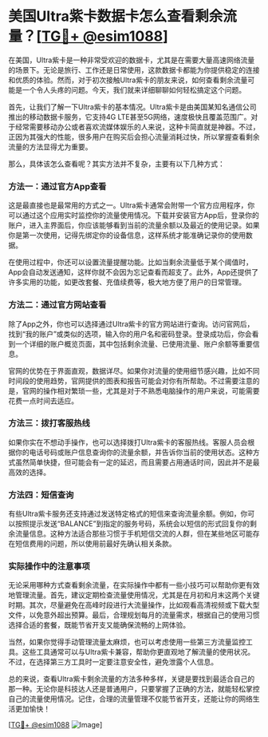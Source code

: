 # 美国Ultra紫卡数据卡怎么查看剩余流量？[[TG💪+ @esim1088](https://t.me/s/esim1088)]

在美国，Ultra紫卡是一种非常受欢迎的数据卡，尤其是在需要大量高速网络流量的场景下。无论是旅行、工作还是日常使用，这款数据卡都能为你提供稳定的连接和优质的体验。然而，对于初次接触Ultra紫卡的朋友来说，如何查看剩余流量可能是一个令人头疼的问题。今天，我们就来详细聊聊如何轻松搞定这个问题。

首先，让我们了解一下Ultra紫卡的基本情况。Ultra紫卡是由美国某知名通信公司推出的移动数据卡服务，它支持4G LTE甚至5G网络，速度极快且覆盖范围广。对于经常需要移动办公或者喜欢流媒体娱乐的人来说，这种卡简直就是神器。不过，正因为其强大的性能，很多用户在购买后会担心流量消耗过快，所以掌握查看剩余流量的方法显得尤为重要。

那么，具体该怎么查看呢？其实方法并不复杂，主要有以下几种方式：

### 方法一：通过官方App查看

这是最直接也是最常用的方式之一。Ultra紫卡通常会附带一个官方应用程序，你可以通过这个应用实时监控你的流量使用情况。下载并安装官方App后，登录你的账户，进入主界面后，你应该能够看到当前的流量余额以及最近的使用记录。如果你是第一次使用，记得先绑定你的设备信息，这样系统才能准确记录你的使用数据。

在使用过程中，你还可以设置流量提醒功能。比如当剩余流量低于某个阈值时，App会自动发送通知，这样你就不会因为忘记查看而超支了。此外，App还提供了许多实用的功能，如更改套餐、充值续费等，极大地方便了用户的日常管理。

### 方法二：通过官方网站查看

除了App之外，你也可以选择通过Ultra紫卡的官方网站进行查询。访问官网后，找到“我的账户”或类似的选项，输入你的用户名和密码登录。登录成功后，你会看到一个详细的账户概览页面，其中包括剩余流量、已使用流量、账户余额等重要信息。

官网的优势在于界面直观，数据详尽。如果你对流量的使用细节感兴趣，比如不同时间段的使用趋势，官网提供的图表和报告可能会对你有所帮助。不过需要注意的是，官网的操作相对繁琐一些，尤其是对于不熟悉电脑操作的用户来说，可能需要花费一点时间去适应。

### 方法三：拨打客服热线

如果你实在不想动手操作，也可以选择拨打Ultra紫卡的客服热线。客服人员会根据你的电话号码或账户信息查询你的流量余额，并告诉你当前的使用状态。这种方式虽然简单快捷，但可能会有一定的延迟，而且需要占用通话时间，因此并不是最高效的选择。

### 方法四：短信查询

有些Ultra紫卡服务还支持通过发送特定格式的短信来查询流量余额。例如，你可以按照提示发送“BALANCE”到指定的服务号码，系统会以短信的形式回复你的剩余流量信息。这种方法适合那些习惯于手机短信交流的人群，但在某些地区可能存在短信费用的问题，所以使用前最好先确认相关条款。

### 实际操作中的注意事项

无论采用哪种方式查看剩余流量，在实际操作中都有一些小技巧可以帮助你更有效地管理流量。首先，建议定期检查流量使用情况，尤其是在月初和月末这两个关键时期。其次，尽量避免在高峰时段进行大流量操作，比如观看高清视频或下载大型文件，以免意外超出预算。最后，合理规划每月的流量需求，根据自己的使用习惯选择合适的套餐，既能节省开支又能确保流畅的上网体验。

当然，如果你觉得手动管理流量太麻烦，也可以考虑使用一些第三方流量监控工具。这些工具通常可以与Ultra紫卡兼容，帮助你更直观地了解流量的使用状况。不过，在选择第三方工具时一定要注意安全性，避免泄露个人信息。

总的来说，查看Ultra紫卡剩余流量的方法多种多样，关键是要找到最适合自己的那一种。无论你是科技达人还是普通用户，只要掌握了正确的方法，就能轻松掌控自己的流量使用情况。记住，合理的流量管理不仅能节省开支，还能让你的网络生活更加愉快！

[[TG💪+ @esim1088](https://t.me/s/esim1088) ![Image](https://i.postimg.cc/4NQfJmqS/Snipaste-2025-05-13-00-14-12.png)]